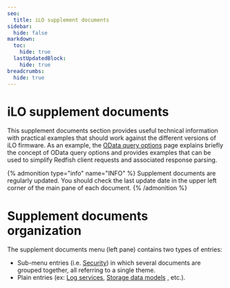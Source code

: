 ```yaml
---
seo:
  title: iLO supplement documents
sidebar:
  hide: false
markdown:
  toc:
    hide: true
  lastUpdatedBlock:
    hide: true
breadcrumbs:
  hide: true
---
```



# iLO supplement documents

This supplement documents section provides useful technical
information with practical examples that should work against
the different versions of iLO firmware. As an example, the
[OData query options](/docs/redfishservices/ilos/supplementdocuments/odataqueryoptions)
page explains briefly the concept of OData query
options and provides examples that can be used to
simplify Redfish client requests and associated response parsing.


{% admonition type="info" name="INFO" %}
Supplement documents are regularly updated.
You should check the last update date in the upper
left corner of the main pane of each document.
{% /admonition %}

# Supplement documents organization

The supplement documents menu (left pane)
contains two types of entries:

- Sub-menu entries
  (i.e. [Security](/docs/redfishservices/ilos/supplementdocuments/securityservice))
  in which several documents are grouped together, all referring to a
  single theme.
- Plain entries
  (ex:
  [Log services](/docs/redfishservices/ilos/supplementdocuments/logservices),
  [Storage data models](/docs/redfishservices/ilos/supplementdocuments/storage)
  , etc.).

